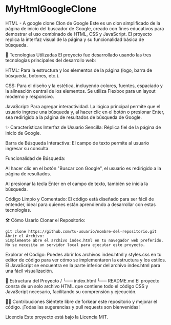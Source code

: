 # MyHtmlGoogleClone
HTML - A google clone 
Clon de Google
Este es un clon simplificado de la página de inicio del buscador de Google, creado con fines educativos para demostrar el uso combinado de HTML, CSS y JavaScript. El proyecto replica la interfaz visual de la página y su funcionalidad básica de búsqueda.

🚀 Tecnologías Utilizadas
El proyecto fue desarrollado usando las tres tecnologías principales del desarrollo web:

HTML: Para la estructura y los elementos de la página (logo, barra de búsqueda, botones, etc.).

CSS: Para el diseño y la estética, incluyendo colores, fuentes, espaciado y la alineación central de los elementos. Se utiliza Flexbox para un layout moderno y responsivo.

JavaScript: Para agregar interactividad. La lógica principal permite que el usuario ingrese una búsqueda y, al hacer clic en el botón o presionar Enter, sea redirigido a la página de resultados de búsqueda de Google.

✨ Características
Interfaz de Usuario Sencilla: Réplica fiel de la página de inicio de Google.

Barra de Búsqueda Interactiva: El campo de texto permite al usuario ingresar su consulta.

Funcionalidad de Búsqueda:

Al hacer clic en el botón "Buscar con Google", el usuario es redirigido a la página de resultados.

Al presionar la tecla Enter en el campo de texto, también se inicia la búsqueda.

Código Limpio y Comentado: El código está diseñado para ser fácil de entender, ideal para quienes están aprendiendo a desarrollar con estas tecnologías.

🛠️ Cómo Usarlo
Clonar el Repositorio:

```
git clone https://github.com/tu-usuario/nombre-del-repositorio.git
Abrir el Archivo:
Simplemente abre el archivo index.html en tu navegador web preferido. No se necesita un servidor local para ejecutar este proyecto.
```
Explorar el Código:
Puedes abrir los archivos index.html y styles.css en tu editor de código para ver cómo se implementaron la estructura y los estilos. El JavaScript se encuentra en la parte inferior del archivo index.html para una fácil visualización.

📄 Estructura del Proyecto
/
└── index.html
└── README.md
El proyecto consta de un solo archivo HTML que contiene todo el código CSS y JavaScript necesario, facilitando su comprensión y ejecución.

👨‍💻 Contribuciones
Siéntete libre de forkear este repositorio y mejorar el código. ¡Todas las sugerencias y pull requests son bienvenidas!

Licencia
Este proyecto está bajo la Licencia MIT.
